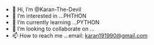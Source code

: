 - 👋 Hi, I’m @Karan-The-Devil
- 👀 I’m interested in ...PHTHON
- 🌱 I’m currently learning ...PYTHON
- 💞️ I’m looking to collaborate on ...
- 📫 How to reach me ...email: karan191990@gmail.com

<!---
Karan-The-Devil/Karan-The-Devil is a ✨ special ✨ repository because its `README.md` (this file) appears on your GitHub profile.
You can click the Preview link to take a look at your changes.
--->
